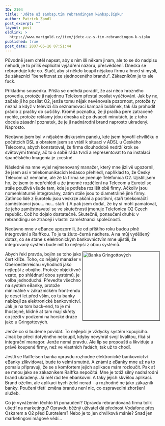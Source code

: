 ```yaml
---
ID: 2104
title: 'Jděte už s&nbsp;tím rebrandingem k&nbsp;šípku'
author: Patrick Zandl
post_excerpt: ""
layout: post
oldlink: >
  https://www.marigold.cz/item/jdete-uz-s-tim-rebrandingem-k-sipku
published: true
post_date: 2007-05-10 07:51:44
---
```

Původně jsem chtěl napsat, aby s ním šli někam jinam, ale to se do nadpisu nehodí, je to příliš explicitní vyjádření názoru, přesvědčení. Dneska se rebranduje kde co. Stačí, aby si někdo koupil nějakou firmu a hned si myslí, že zákazníci "benefitovat ze sjednoceného brandu". Zákazníkům je to ale fuck. 

Příkladmo sousedka. Přišla se onehdá poradit, že asi něco hrozného provedla, protože jí najednou Telekom přestal posílat vyúčtování. Jak by ne, začalo jí ho posílat O2, jenže tomu nějak nevěnovala pozornost, protože ty nezná a když v televizi šla seznamovací kampaň bublinek, tak šla prohodit prádlo z pračky do sušičky. Kromě poznatku, že jí pračka pere zatraceně rychle, protože reklamy jdou dneska už po dvaceti minutách, je z toho docela zásadní poznatek, že je jí nadnárodní brand naprosto ukradený. Naprosto. 

Nedávno jsem byl v nějakém diskusním panelu, kde jsem hovořil chviličku o počátcích DSL a obratem jsem se vrátil k situaci v ADSL u Českého Telecomu, abych konstatoval, že firma dlouhodobě nedrží krok se světovými trendy, ač to o sobě ráda tvrdí a representovat to na instalaci španělského Imagenia je zcestné. 

Následně na mne vyjel nejmenovaný manažer, který mne jízlivě upozornil, že jsem asi v telekomunikacích ledasco přehlédl, například to, že Český Telecom už nemáme, ale že ta firma se jmenuje Telefonica O2. Ujistil jsem ho, že jsem to nepřehlédl a že jmenné rozdělení na Telecom a Eurotel se stále používá všude tam, kde je potřeba rozlišit obě firmy. Ačkoliv jsou nomenklaturně integrovány, zatím stále jsou to diametrálně jiné firmy. Zatímco lidé z Eurotelu jsou veskrze akční a positivní, staří telekomáčtí zaměstnanci jsou... nu... staří :) A pak jsem dodal, že by si mohl pamatovat, že jeho zaměstnavatel se ve skutečnosti jmenuje Telefonica O2 Czech republic. Což ho dojalo dostatečně. Skutečně, ponaučení druhé: v rebrandingu se ztrácejí i vlastní zaměstnanci společností. 

Nedávno mne v eBance upozornili, že od příštího roku budou plně integrování s Raiffkou. To je ta žluto-černá nádhera. A na můj vyděšený dotaz, co se stane s elektronickým bankovnictvím mne ujistili, že integrovaný systém bude mít to nejlepší z obou systémů. 

<img src="http://www.marigold.cz/wp-content/gringott.jpg" width="250" height="224" alt="Banka Gringottových" title="Banka Gringottových" border="1" align="right" />Abych řekl pravda, bojím se toho jako čert kříže. Toho, co nějaký manažer v Oberoesterreichu vyhodnotí jako nejlepší z obojího. Protože objektivně vzato, po shlédnutí obou systémů, je volba jednoduchá. Převeďte všechno na systém eBanky, protože minimálně v zákaznickém front-endu je deset let před vším, co tu banky nabízejí za elektronické bankovnictví. Jak je na tom back-end, to je mi lhostejné, klidně ať tam mají skřety co jezdí v podzemí na horské dráze jako u Gringottových. 

Jenže co si budeme povídat. To nejlepší je vždycky systém kupujícího. Jinak by přeci dotyčného nekoupil, kdyby nevyhrál svojí kvalitou, říká si integrační managor. Jenže nemá pravdu. Ale líp se propouští a likviduje u právě koupené firmy, než ve vlastních řadách, tak už to chodí. 

Jestli se Raiffeisen banka opravdu rozhodne elektronické bankovnictví eBanky zlikvidovat, bude to velmi smutné. A známí z eBanky mne už na to pomalu připravují, že se s komfortem jejich aplikace mám rozloučit.  Pak ať se mnou jako se zákazníkem Raiffka nepočítá. Mne je totiž silný nadnárodní brand ukradený. Já měl rád ten ebankovní. A taky jejich skvělou aplikaci. Brand oželím, ale aplikaci bych želel nerad - a rozhodně ne jako zákazník banky. Poučení třetí: změna brandu není nic, co ospravedlní zhoršení služeb. 

Co je vyvážením těchto tří ponaučení? Opravdu rebrandovaná firma tolik ušetří na marketingu? Opravdu běžný uživatel dá přednost Vodafone přes Oskarem a O2 před Eurotelem? Nebo je to jen chvilková mánie? Snad jen marketingoví mágové vědí...